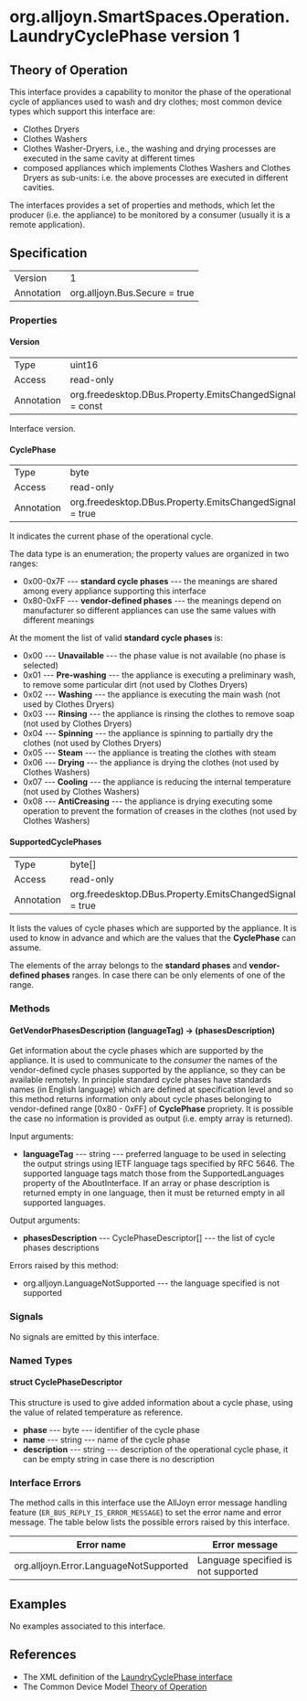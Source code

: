 # org.alljoyn.SmartSpaces.Operation.LaundryCyclePhase version 1

## Theory of Operation

This interface provides a capability to monitor the phase of the operational
cycle of appliances used to wash and dry clothes; most common device types which
support this interface are:

  * Clothes Dryers
  * Clothes Washers
  * Clothes Washer-Dryers, i.e., the washing and drying processes are executed in
    the same cavity at different times
  * composed appliances which implements Clothes Washers and Clothes Dryers as
    sub-units: i.e. the above processes are executed in different cavities.

The interfaces provides a set of properties and methods, which let the producer
(i.e. the appliance) to be monitored by a consumer (usually it is a remote
application).

## Specification

|            |                               |
| ---------- | ----------------------------- |
| Version    | 1                             |
| Annotation | org.alljoyn.Bus.Secure = true |

### Properties

#### Version

|            |                                                                |
|------------|----------------------------------------------------------------|
| Type       | uint16                                                         |
| Access     | read-only                                                      |
| Annotation | org.freedesktop.DBus.Property.EmitsChangedSignal = const       |

Interface version.

#### CyclePhase

|            |                                                         |
| ---------- | ------------------------------------------------------- |
| Type       | byte                                                    |
| Access     | read-only                                               |
| Annotation | org.freedesktop.DBus.Property.EmitsChangedSignal = true |

It indicates the current phase of the operational cycle.

The data type is an enumeration; the property values are organized in two
ranges:

  * 0x00-0x7F --- **standard cycle phases** --- the meanings are shared among
    every appliance supporting this interface
  * 0x80-0xFF --- **vendor-defined phases** --- the meanings depend on
    manufacturer so different appliances can use the same values with different
    meanings

At the moment the list of valid **standard cycle phases** is:
  * 0x00 --- **Unavailable** --- the phase value is not available (no phase is
    selected)
  * 0x01 --- **Pre-washing** --- the appliance is executing a preliminary wash,
    to remove some particular dirt (not used by Clothes Dryers)
  * 0x02 --- **Washing** --- the appliance is executing the main wash (not used
    by Clothes Dryers)
  * 0x03 --- **Rinsing** --- the appliance is rinsing the clothes to remove soap
    (not used by Clothes Dryers)
  * 0x04 --- **Spinning** --- the appliance is spinning to partially dry the
    clothes (not used by Clothes Dryers)
  * 0x05 --- **Steam** --- the appliance is treating the clothes with steam
  * 0x06 --- **Drying** --- the appliance is drying the clothes (not used by
    Clothes Washers)
  * 0x07 --- **Cooling** --- the appliance is reducing the internal temperature
    (not used by Clothes Washers)
  * 0x08 --- **AntiCreasing** --- the appliance is drying executing some
    operation to prevent the formation of creases in the clothes (not used by
    Clothes Washers)

#### SupportedCyclePhases

|            |                                                          |
| ---------- | -------------------------------------------------------- |
| Type       | byte[]                                                   |
| Access     | read-only                                                |
| Annotation | org.freedesktop.DBus.Property.EmitsChangedSignal = true  |

It lists the values of cycle phases which are supported by the appliance.
It is used to know in advance and which are the values that the **CyclePhase**
can assume.

The elements of the array belongs to the **standard phases** and
**vendor-defined phases** ranges. In case there can be only elements of one of
the range.


### Methods

#### GetVendorPhasesDescription (languageTag) -> (phasesDescription)

Get information about the cycle phases which are supported by the appliance.
It is used to communicate to the _consumer_ the names of the vendor-defined cycle
phases supported by the appliance, so they can be available remotely.
In principle standard cycle phases have standards names (in English language)
which are defined at specification level and so this method returns information
only about cycle phases belonging to vendor-defined range [0x80 - 0xFF] of
**CyclePhase** propriety.
It is possible the case no information is provided as output (i.e. empty array
is returned).

Input arguments:

* **languageTag** --- string --- preferred language to be used in selecting
the output strings using IETF language tags specified by RFC 5646. The supported 
language tags match those from the SupportedLanguages property of the
AboutInterface. If an array or phase description is returned empty in one
language, then it must be returned empty in all supported languages.

Output arguments:

  * **phasesDescription** --- CyclePhaseDescriptor[] --- the list of cycle
    phases     descriptions

Errors raised by this method:

  * org.alljoyn.LanguageNotSupported --- the language specified is not supported

### Signals

No signals are emitted by this interface.

### Named Types

#### struct CyclePhaseDescriptor

This structure is used to give added information about a cycle phase, using the
value of related temperature as reference.

  * **phase** --- byte --- identifier of the cycle phase
  * **name** --- string --- name of the cycle phase
  * **description** --- string --- description of the operational cycle phase,
    it can be empty string in case there is no description

### Interface Errors

The method calls in this interface use the AllJoyn error message handling
feature (`ER_BUS_REPLY_IS_ERROR_MESSAGE`) to set the error name and error
message. The table below lists the possible errors raised by this interface.

| Error name                                                    | Error message                                     |
|---------------------------------------------------------------|---------------------------------------------------|
| org.alljoyn.Error.LanguageNotSupported                        | Language specified is not supported               |

## Examples

No examples associated to this interface.

## References

  * The XML definition of the [LaundryCyclePhase interface](LaundryCyclePhase-v1.xml)
  * The Common Device Model [Theory of Operation](/org.alljoyn.SmartSpaces/theory-of-operation-v1)
